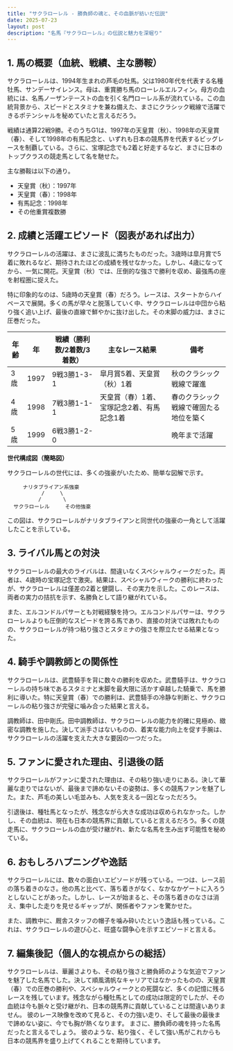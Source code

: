 ```yaml
---
title: "サクラローレル - 勝負師の魂と、その血脈が紡いだ伝説"
date: 2025-07-23
layout: post
description: "名馬『サクラローレル』の伝説と魅力を深堀り"
---
```


## 1. 馬の概要（血統、戦績、主な勝鞍）

サクラローレルは、1994年生まれの芦毛の牡馬。父は1980年代を代表する名種牡馬、サンデーサイレンス。母は、重賞勝ち馬のローレルエルフィン。母方の血統には、名馬ノーザンテーストの血を引く名門ローレル系が流れている。この血統背景から、スピードとスタミナを兼ね備えた、まさにクラシック戦線で活躍できるポテンシャルを秘めていたと言えるだろう。

戦績は通算22戦9勝。そのうちG1は、1997年の天皇賞（秋）、1998年の天皇賞（春）、そして1998年の有馬記念と、いずれも日本の競馬界を代表するビッグレースを制覇している。さらに、宝塚記念でも2着と好走するなど、まさに日本のトップクラスの競走馬として名を馳せた。

主な勝鞍は以下の通り。

* 天皇賞（秋）：1997年
* 天皇賞（春）：1998年
* 有馬記念：1998年
* その他重賞複数勝


## 2. 成績と活躍エピソード（図表があれば出力）

サクラローレルの活躍は、まさに波乱に満ちたものだった。3歳時は皐月賞で5着に敗れるなど、期待されたほどの成績を残せなかった。しかし、4歳になってから、一気に開花。天皇賞（秋）では、圧倒的な強さで勝利を収め、最強馬の座を射程圏に捉えた。

特に印象的なのは、5歳時の天皇賞（春）だろう。レースは、スタートからハイペースで展開。多くの馬が早々と脱落していく中、サクラローレルは中団から粘り強く追い上げ、最後の直線で鮮やかに抜け出した。その末脚の威力は、まさに圧巻だった。

| 年齢 | 年 | 戦績（勝利数/2着数/3着数） | 主なレース結果 | 備考 |
|---|---|---|---|---|
| 3歳 | 1997 | 9戦3勝1-3-1 | 皐月賞5着、天皇賞（秋）1着 | 秋のクラシック戦線で躍進 |
| 4歳 | 1998 | 7戦3勝1-1-1 | 天皇賞（春）1着、宝塚記念2着、有馬記念1着 | 春のクラシック戦線で確固たる地位を築く |
| 5歳 | 1999 | 6戦3勝1-2-0 |  | 晩年まで活躍 |


**世代構成図（簡略図）**

サクラローレルの世代には、多くの強豪がいたため、簡単な図解で示す。

```
     ナリタブライアン系強豪
           /     \
          /       \
  サクラローレル     その他強豪
```

この図は、サクラローレルがナリタブライアンと同世代の強豪の一角として活躍したことを示している。


## 3. ライバル馬との対決

サクラローレルの最大のライバルは、間違いなくスペシャルウィークだった。両者は、4歳時の宝塚記念で激突。結果は、スペシャルウィークの勝利に終わったが、サクラローレルは僅差の2着と健闘し、その実力を示した。このレースは、両者の実力の拮抗を示す、名勝負として語り継がれている。

また、エルコンドルパサーとも対戦経験を持つ。エルコンドルパサーは、サクラローレルよりも圧倒的なスピードを誇る馬であり、直接の対決では敗れたものの、サクラローレルが持つ粘り強さとスタミナの強さを際立たせる結果となった。


## 4. 騎手や調教師との関係性

サクラローレルは、武豊騎手を背に数々の勝利を収めた。武豊騎手は、サクラローレルの持ち味であるスタミナと末脚を最大限に活かす卓越した騎乗で、馬を勝利に導いた。特に天皇賞（春）での勝利は、武豊騎手の冷静な判断と、サクラローレルの粘り強さが完璧に噛み合った結果と言える。

調教師は、田中剛氏。田中調教師は、サクラローレルの能力を的確に見極め、緻密な調教を施した。決して派手さはないものの、着実な能力向上を促す手腕は、サクラローレルの活躍を支えた大きな要因の一つだった。


## 5. ファンに愛された理由、引退後の話

サクラローレルがファンに愛された理由は、その粘り強い走りにある。決して華麗な走りではないが、最後まで諦めないその姿勢は、多くの競馬ファンを魅了した。また、芦毛の美しい毛並みも、人気を支える一因となっただろう。

引退後は、種牡馬となったが、残念ながら大きな成功は収められなかった。しかし、その血統は、現在も日本の競馬界に貢献していると言えるだろう。多くの競走馬に、サクラローレルの血が受け継がれ、新たな名馬を生み出す可能性を秘めている。


## 6. おもしろハプニングや逸話

サクラローレルには、数々の面白いエピソードが残っている。一つは、レース前の落ち着きのなさ。他の馬と比べて、落ち着きがなく、なかなかゲートに入ろうとしないことがあった。しかし、レースが始まると、その落ち着きのなさは消え、集中した走りを見せるギャップが、関係者やファンを驚かせた。

また、調教中に、厩舎スタッフの帽子を噛み砕いたという逸話も残っている。これは、サクラローレルの遊び心と、旺盛な闘争心を示すエピソードと言える。


## 7. 編集後記（個人的な視点からの総括）

サクラローレルは、華麗さよりも、その粘り強さと勝負師のような気迫でファンを魅了した名馬でした。決して順風満帆なキャリアではなかったものの、天皇賞（春）での圧巻の勝利や、スペシャルウィークとの死闘など、多くの記憶に残るレースを残しています。残念ながら種牡馬としての成功は限定的でしたが、その血統は今も脈々と受け継がれ、日本の競馬界に貢献していることは間違いありません。  彼のレース映像を改めて見ると、その力強い走り、そして最後の最後まで諦めない姿に、今でも胸が熱くなります。  まさに、勝負師の魂を持った名馬だったと言えるでしょう。  彼のような、粘り強く、そして強い馬がこれからも日本の競馬界を盛り上げてくれることを期待しています。
